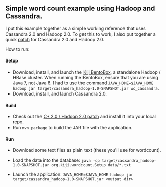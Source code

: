 ## Simple word count example using Hadoop and Cassandra.

I put this example together as a simple working reference that uses Cassandra 2.0 and Hadoop 2.0.
To get this to work, I also put together a quick
[patch](https://github.com/wibiclint/cassandra2-hadoop2) for Cassandra 2.0 and Hadoop 2.0.

How to run:

#### Setup

- Download, install, and launch the [Kiji BentoBox](http://www.kiji.org/getstarted/), a standalone
  Hadoop / HBase cluster.  When running the BentoBox, ensure that you are using Java 7, not Java 6.  I had to use the
    command `JAVA_HOME=$JAVA_HOME hadoop jar target/cassandra_hadoop-1.0-SNAPSHOT.jar wc_cassandra`.
- Download, install, and launch Cassandra 2.0.

#### Build

- Check out the [C* 2.0 / Hadoop 2.0 patch](https://github.com/wibiclint/cassandra2-hadoop2) and
  install it into your local repo.
- Run `mvn package` to build the JAR file with the application.

#### Run

- Download some text files as plain text (these you'll use for wordcount).
- Load the data into the database: `java -cp target/cassandra_hadoop-1.0-SNAPSHOT.jar org.kiji.wordcount.Setup data/*.txt`

- Launch the application: `JAVA_HOME=$JAVA_HOME hadoop jar target/cassandra_hadoop-1.0-SNAPSHOT.jar <output dir>`

